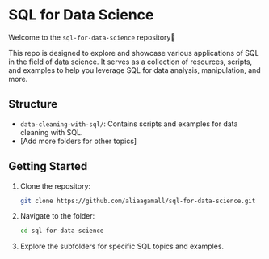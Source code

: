 # SQL for Data Science

Welcome to the `sql-for-data-science` repository👋

 This repo is designed to explore and showcase various applications of SQL in the field of data science. It serves as a collection of resources, scripts, and examples to help you leverage SQL for data analysis, manipulation, and more.

## Structure

- `data-cleaning-with-sql/`: Contains scripts and examples for data cleaning with SQL.
- \[Add more folders for other topics\]

## Getting Started

1. Clone the repository:

   ```bash
   git clone https://github.com/aliaagamall/sql-for-data-science.git
   ```
2. Navigate to the folder:

   ```bash
   cd sql-for-data-science
   ```
3. Explore the subfolders for specific SQL topics and examples.

